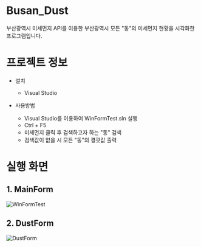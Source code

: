 # Busan_Dust

부산광역시 미세먼지 API를 이용한 부산광역시 모든 "동"의 미세먼지 현황을 시각화한 프로그램입니다.

# 프로젝트 정보
+ 설치
  + Visual Studio

+ 사용방법
  + Visual Studio를 이용하여 WinFormTest.sln 실행
  + Ctrl + F5 
  + 미세먼지 클릭 후 검색하고자 하는 "동" 검색
  + 검색값이 없을 시 모든 "동"의 결괏값 출력
 
# 실행 화면
 ## 1. MainForm
![WinFormTest](https://user-images.githubusercontent.com/71310919/93182814-1abc3e00-f775-11ea-9140-30ec7451e095.png)

## 2. DustForm
![DustForm](https://user-images.githubusercontent.com/71310919/93182828-1f80f200-f775-11ea-8f9a-70f0bd162f16.png)
